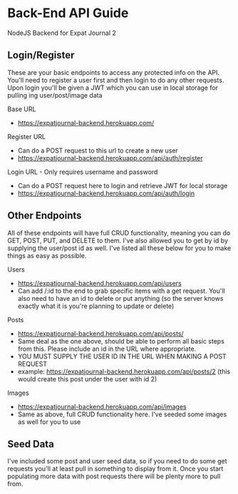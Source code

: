 # Back-End API Guide
NodeJS Backend for Expat Journal 2

## Login/Register

These are your basic endpoints to access any protected info on the API. You'll need to register a user first and then login to do any other requests. Upon login you'll be given a JWT which you can use in local storage for pulling ing user/post/image data

Base URL
- https://expatjournal-backend.herokuapp.com/

Register URL
- Can do a POST request to this url to create a new user
- https://expatjournal-backend.herokuapp.com/api/auth/register

Login URL - Only requires username and password
- Can do a POST request here to login and retrieve JWT for local storage
- https://expatjournal-backend.herokuapp.com/api/auth/login

## Other Endpoints

All of these endpoints will have full CRUD functionality, meaning you can do GET, POST, PUT, and DELETE to them. I've also allowed you to get by id by supplying the user/post id as well. I've listed all these below for you to make things as easy as possible.

Users
- https://expatjournal-backend.herokuapp.com/api/users
- Can add /:id to the end to grab specific items with a get request. You'll also need to have an id to delete or put anything (so the server knows exactly what it is you're planning to update or delete)

Posts
- https://expatjournal-backend.herokuapp.com/api/posts/
- Same deal as the one above, should be able to perform all basic steps from this. Please include an id in the URL where appropriate.
- YOU MUST SUPPLY THE USER ID IN THE URL WHEN MAKING A POST REQUEST 
- example: https://expatjournal-backend.herokuapp.com/api/posts/2 (this would create this post under the user with id 2)

Images
- https://expatjournal-backend.herokuapp.com/api/images
- Same as above, full CRUD functionality here. I've seeded some images as well for you to use

## Seed Data

I've included some post and user seed data, so if you need to do some get requests you'll at least pull in something to display from it. Once you start populating more data with post requests there will be plenty more to pull from.
